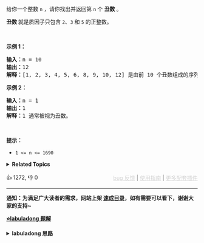 <p>给你一个整数 <code>n</code> ，请你找出并返回第 <code>n</code> 个 <strong>丑数</strong> 。</p>

<p><strong>丑数 </strong>就是质因子只包含&nbsp;<code>2</code>、<code>3</code> 和&nbsp;<code>5</code>&nbsp;的正整数。</p>

<p>&nbsp;</p>

<p><strong>示例 1：</strong></p>

<pre>
<strong>输入：</strong>n = 10
<strong>输出：</strong>12
<strong>解释：</strong>[1, 2, 3, 4, 5, 6, 8, 9, 10, 12] 是由前 10 个丑数组成的序列。
</pre>

<p><strong>示例 2：</strong></p>

<pre>
<strong>输入：</strong>n = 1
<strong>输出：</strong>1
<strong>解释：</strong>1 通常被视为丑数。
</pre>

<p>&nbsp;</p>

<p><strong>提示：</strong></p>

<ul> 
 <li><code>1 &lt;= n &lt;= 1690</code></li> 
</ul>

<details><summary><strong>Related Topics</strong></summary>哈希表 | 数学 | 动态规划 | 堆（优先队列）</details><br>

<div>👍 1272, 👎 0<span style='float: right;'><span style='color: gray;'><a href='https://github.com/labuladong/fucking-algorithm/issues' target='_blank' style='color: lightgray;text-decoration: underline;'>bug 反馈</a> | <a href='https://labuladong.online/algo/fname.html?fname=jb插件简介' target='_blank' style='color: lightgray;text-decoration: underline;'>使用指南</a> | <a href='https://labuladong.online/algo/' target='_blank' style='color: lightgray;text-decoration: underline;'>更多配套插件</a></span></span></div>

<div id="labuladong"><hr>

**通知：为满足广大读者的需求，网站上架 [速成目录](https://labuladong.online/algo/intro/quick-learning-plan/)，如有需要可以看下，谢谢大家的支持~**



<p><strong><a href="https://labuladong.online/algo/frequency-interview/ugly-number-summary/" target="_blank">⭐️labuladong 题解</a></strong></p>
<details><summary><strong>labuladong 思路</strong></summary>


<div id="labuladong_solution_zh">

## 基本思路

这道题很精妙，你看着它好像是道数学题，实际上它却是一个合并多个有序链表的问题，同时用到了筛选素数的思路。

建议你先做一下 [链表双指针技巧汇总](https://labuladong.online/algo/essential-technique/linked-list-skills-summary/) 中讲到的 [✔ ✨21. 合并两个有序链表（简单）](/problems/merge-two-sorted-lists/)，然后再做一下 [如何高效寻找素数](https://labuladong.online/algo/frequency-interview/print-prime-number/) 中讲的 [✨204. 计数质数（简单）](/problems/count-primes/)，这样的话就能比较容易理解这道题的思路了。

**类似 [如何高效寻找素数](https://labuladong.online/algo/frequency-interview/print-prime-number/) 的思路：如果一个数 `x` 是丑数，那么 `x * 2, x * 3, x * 5` 都一定是丑数**。

我们把所有丑数想象成一个从小到大排序的链表，就是这个样子：

```java
1 -> 2 -> 3 -> 4 -> 5 -> 6 -> 8 -> ...
```

然后，我们可以把丑数分为三类：2 的倍数、3 的倍数、5 的倍数（按照题目的意思，1 算作特殊的丑数，放在开头），这三类丑数就好像三条有序链表，如下：

能被 2 整除的丑数：

```java
1 -> 1*2 -> 2*2 -> 3*2 -> 4*2 -> 5*2 -> 6*2 -> 8*2 ->...
```

能被 3 整除的丑数：

```java
1 -> 1*3 -> 2*3 -> 3*3 -> 4*3 -> 5*3 -> 6*3 -> 8*3 ->...
```

能被 5 整除的丑数：

```java
1 -> 1*5 -> 2*5 -> 3*5 -> 4*5 -> 5*5 -> 6*5 -> 8*5 ->...
```

我们其实就是想把这三条「有序链表」合并在一起并去重，合并的结果就是丑数的序列。然后求合并后的这条有序链表中第 `n` 个元素是什么。所以这里就和 [链表双指针技巧汇总](https://labuladong.online/algo/essential-technique/linked-list-skills-summary/) 中讲到的合并 `k` 条有序链表的思路基本一样了。

具体思路看注释吧，你也可以对照我在 [✔ ✨21. 合并两个有序链表（简单）](/problems/merge-two-sorted-lists/) 中给出的思路代码来看本题的思路代码，就能轻松看懂本题的解法代码了。

**详细题解**：
  - [一文秒杀所有丑数系列问题](https://labuladong.online/algo/frequency-interview/ugly-number-summary/)
  - [【练习】链表双指针经典习题](https://labuladong.online/algo/problem-set/linkedlist-two-pointers/)

</div>





<div id="solution">

## 解法代码



<div class="tab-panel"><div class="tab-nav">
<button data-tab-item="cpp" class="tab-nav-button btn " data-tab-group="default" onclick="switchTab(this)">cpp🤖</button>

<button data-tab-item="python" class="tab-nav-button btn " data-tab-group="default" onclick="switchTab(this)">python🤖</button>

<button data-tab-item="java" class="tab-nav-button btn active" data-tab-group="default" onclick="switchTab(this)">java🟢</button>

<button data-tab-item="go" class="tab-nav-button btn " data-tab-group="default" onclick="switchTab(this)">go🤖</button>

<button data-tab-item="javascript" class="tab-nav-button btn " data-tab-group="default" onclick="switchTab(this)">javascript🤖</button>
</div><div class="tab-content">
<div data-tab-item="cpp" class="tab-item " data-tab-group="default"><div class="highlight">

```cpp
// 注意：cpp 代码由 chatGPT🤖 根据我的 java 代码翻译。
// 本代码的正确性已通过力扣验证，如有疑问，可以对照 java 代码查看。

class Solution {
public:
    int nthUglyNumber(int n) {
        // 可以理解为三个指向有序链表头结点的指针
        int p2 = 1, p3 = 1, p5 = 1;
        // 可以理解为三个有序链表的头节点的值
        int product2 = 1, product3 = 1, product5 = 1;
        // 可以理解为最终合并的有序链表（结果链表）
        vector<int> ugly(n + 1);
        // 可以理解为结果链表上的指针
        int p = 1;

        // 开始合并三个有序链表
        while (p <= n) {
            // 取三个链表的最小结点
            int min = std::min({product2, product3, product5});
            // 接到结果链表上
            ugly[p] = min;
            p++;
            // 前进对应有序链表上的指针
            if (min == product2) {
                product2 = 2 * ugly[p2];
                p2++;
            }
            if (min == product3) {
                product3 = 3 * ugly[p3];
                p3++;
            }
            if (min == product5) {
                product5 = 5 * ugly[p5];
                p5++;
            }
        }
        // 返回第 n 个丑数
        return ugly[n];
    }
};
```

</div></div>

<div data-tab-item="python" class="tab-item " data-tab-group="default"><div class="highlight">

```python
# 注意：python 代码由 chatGPT🤖 根据我的 java 代码翻译。
# 本代码的正确性已通过力扣验证，如有疑问，可以对照 java 代码查看。

class Solution:
    def nthUglyNumber(self, n: int) -> int:
        # 可以理解为三个指向有序链表头结点的指针
        p2, p3, p5 = 1, 1, 1
        # 可以理解为三个有序链表的头节点的值
        product2, product3, product5 = 1, 1, 1
        # 可以理解为最终合并的有序链表（结果链表）
        ugly = [0] * (n + 1)
        # 可以理解为结果链表上的指针
        p = 1

        # 开始合并三个有序链表
        while p <= n:
            # 取三个链表的最小结点
            min_val = min(product2, product3, product5)
            # 接到结果链表上
            ugly[p] = min_val
            p += 1
            # 前进对应有序链表上的指针
            if min_val == product2:
                product2 = 2 * ugly[p2]
                p2 += 1
            if min_val == product3:
                product3 = 3 * ugly[p3]
                p3 += 1
            if min_val == product5:
                product5 = 5 * ugly[p5]
                p5 += 1
        
        # 返回第 n 个丑数
        return ugly[n]
```

</div></div>

<div data-tab-item="java" class="tab-item active" data-tab-group="default"><div class="highlight">

```java
class Solution {
    public int nthUglyNumber(int n) {
        // 可以理解为三个指向有序链表头结点的指针
        int p2 = 1, p3 = 1, p5 = 1;
        // 可以理解为三个有序链表的头节点的值
        int product2 = 1, product3 = 1, product5 = 1;
        // 可以理解为最终合并的有序链表（结果链表）
        int[] ugly = new int[n + 1];
        // 可以理解为结果链表上的指针
        int p = 1;

        // 开始合并三个有序链表
        while (p <= n) {
            // 取三个链表的最小结点
            int min = Math.min(Math.min(product2, product3), product5);
            // 接到结果链表上
            ugly[p] = min;
            p++;
            // 前进对应有序链表上的指针
            if (min == product2) {
                product2 = 2 * ugly[p2];
                p2++;
            }
            if (min == product3) {
                product3 = 3 * ugly[p3];
                p3++;
            }
            if (min == product5) {
                product5 = 5 * ugly[p5];
                p5++;
            }
        }
        // 返回第 n 个丑数
        return ugly[n];
    }
}
```

</div></div>

<div data-tab-item="go" class="tab-item " data-tab-group="default"><div class="highlight">

```go
// 注意：go 代码由 chatGPT🤖 根据我的 java 代码翻译。
// 本代码的正确性已通过力扣验证，如有疑问，可以对照 java 代码查看。

func nthUglyNumber(n int) int {
    // 可以理解为三个指向有序链表头结点的指针
    p2, p3, p5 := 1, 1, 1
    // 可以理解为三个有序链表的头节点的值
    product2, product3, product5 := 1, 1, 1
    // 可以理解为最终合并的有序链表（结果链表）
    ugly := make([]int, n+1)
    // 可以理解为结果链表上的指针
    p := 1

    // 开始合并三个有序链表
    for p <= n {
        // 取三个链表的最小结点
        min := min(min(product2, product3), product5)
        // 接到结果链表上
        ugly[p] = min
        p++
        // 前进对应有序链表上的指针
        if min == product2 {
            product2 = 2 * ugly[p2]
            p2++
        }
        if min == product3 {
            product3 = 3 * ugly[p3]
            p3++
        }
        if min == product5 {
            product5 = 5 * ugly[p5]
            p5++
        }
    }
    // 返回第 n 个丑数
    return ugly[n]
}

func min(a, b int) int {
    if a < b {
        return a
    }
    return b
}
```

</div></div>

<div data-tab-item="javascript" class="tab-item " data-tab-group="default"><div class="highlight">

```javascript
// 注意：javascript 代码由 chatGPT🤖 根据我的 java 代码翻译。
// 本代码的正确性已通过力扣验证，如有疑问，可以对照 java 代码查看。

var nthUglyNumber = function(n) {
    // 可以理解为三个指向有序链表头结点的指针
    let p2 = 1, p3 = 1, p5 = 1;
    // 可以理解为三个有序链表的头节点的值
    let product2 = 1, product3 = 1, product5 = 1;
    // 可以理解为最终合并的有序链表（结果链表）
    let ugly = new Array(n + 1);
    // 可以理解为结果链表上的指针
    let p = 1;

    // 开始合并三个有序链表
    while (p <= n) {
        // 取三个链表的最小结点
        let min = Math.min(Math.min(product2, product3), product5);
        // 接到结果链表上
        ugly[p] = min;
        p++;
        // 前进对应有序链表上的指针
        if (min == product2) {
            product2 = 2 * ugly[p2];
            p2++;
        }
        if (min == product3) {
            product3 = 3 * ugly[p3];
            p3++;
        }
        if (min == product5) {
            product5 = 5 * ugly[p5];
            p5++;
        }
    }
    // 返回第 n 个丑数
    return ugly[n];
};
```

</div></div>
</div></div>

<hr /><details open hint-container details><summary style="font-size: medium"><strong>🌟🌟 算法可视化 🌟🌟</strong></summary><div id="data_ugly-number-ii"  category="leetcode" ></div><div class="resizable aspect-ratio-container" style="height: 100%;">
<div id="iframe_ugly-number-ii"></div></div>
</details><hr /><br />

</div>
</details>
</div>

